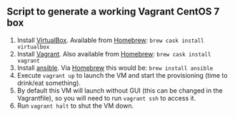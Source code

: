 ## Script to generate a working Vagrant CentOS 7 box

1. Install [VirtualBox](https://www.virtualbox.org). Available from [Homebrew](https://brew.sh): `brew cask install virtualbox`
2. Install [Vagrant](https://www.vagrantup.com). Also available from [Homebrew](https://brew.sh): `brew cask install vagrant`
3. Install [ansible](https://www.ansible.com). Via [Homebrew](https) this would be: `brew install ansible`
4. Execute `vagrant up` to launch the VM and start the provisioning (time to drink/eat something).
5. By default this VM will launch without GUI (this can be changed in the Vagrantfile), so you will need to run `vagrant ssh` to access it.
6. Run `vagrant halt` to shut the VM down.

